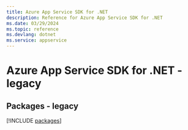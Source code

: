 ```yaml
---
title: Azure App Service SDK for .NET
description: Reference for Azure App Service SDK for .NET
ms.date: 03/29/2024
ms.topic: reference
ms.devlang: dotnet
ms.service: appservice
---
```

# Azure App Service SDK for .NET - legacy
## Packages - legacy
[!INCLUDE [packages](app-service-index.md)]